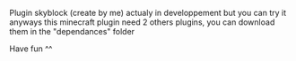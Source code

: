 Plugin skyblock (create by me)
actualy in developpement but you can try it anyways
this minecraft plugin need 2 others plugins, you can download them in the "dependances" folder

Have fun ^^
